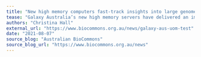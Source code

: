 ```yaml
---
title: "New high memory computers fast-track insights into large genomes"
tease: "Galaxy Australia’s new high memory servers have delivered an impressive leap forward for scientists with large datasets and computationally-intensive analyses."
authors: "Christina Hall"
external_url: "https://www.biocommons.org.au/news/galaxy-aus-uom-test"
date: "2021-08-07"
source_blog: "Australian BioCommons"
source_blog_url: "https://www.biocommons.org.au/news"
---
```

